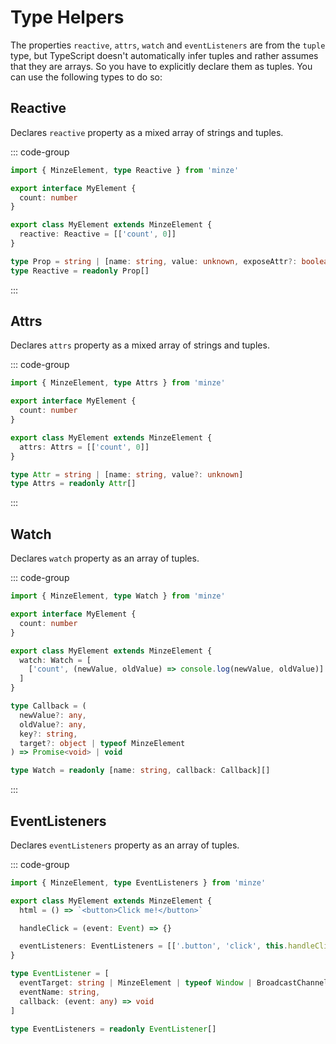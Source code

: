 # Type Helpers

The properties `reactive`, `attrs`, `watch` and `eventListeners` are from the `tuple` type, but TypeScript doesn't automatically infer tuples and rather assumes that they are arrays. So you have to explicitly declare them as tuples. You can use the following types to do so:

## Reactive <Badge text="^1.0.0" />

Declares `reactive` property as a mixed array of strings and tuples.

::: code-group

```ts [Code]
import { MinzeElement, type Reactive } from 'minze'

export interface MyElement {
  count: number
}

export class MyElement extends MinzeElement {
  reactive: Reactive = [['count', 0]]
}
```

```ts [Type]
type Prop = string | [name: string, value: unknown, exposeAttr?: boolean]
type Reactive = readonly Prop[]
```

:::

## Attrs <Badge text="^1.0.0" />

Declares `attrs` property as a mixed array of strings and tuples.

::: code-group

```ts [Code]
import { MinzeElement, type Attrs } from 'minze'

export interface MyElement {
  count: number
}

export class MyElement extends MinzeElement {
  attrs: Attrs = [['count', 0]]
}
```

```ts [Type]
type Attr = string | [name: string, value?: unknown]
type Attrs = readonly Attr[]
```

:::

## Watch <Badge text="^1.0.0" />

Declares `watch` property as an array of tuples.

::: code-group

```ts [Code]
import { MinzeElement, type Watch } from 'minze'

export interface MyElement {
  count: number
}

export class MyElement extends MinzeElement {
  watch: Watch = [
    ['count', (newValue, oldValue) => console.log(newValue, oldValue)]
  ]
}
```

```ts [Type]
type Callback = (
  newValue?: any,
  oldValue?: any,
  key?: string,
  target?: object | typeof MinzeElement
) => Promise<void> | void

type Watch = readonly [name: string, callback: Callback][]
```

:::

## EventListeners <Badge text="^1.0.0" />

Declares `eventListeners` property as an array of tuples.

::: code-group

```ts [Code]
import { MinzeElement, type EventListeners } from 'minze'

export class MyElement extends MinzeElement {
  html = () => `<button>Click me!</button>`

  handleClick = (event: Event) => {}

  eventListeners: EventListeners = [['.button', 'click', this.handleClick]]
}
```

```ts [Type]
type EventListener = [
  eventTarget: string | MinzeElement | typeof Window | BroadcastChannel,
  eventName: string,
  callback: (event: any) => void
]

type EventListeners = readonly EventListener[]
```
